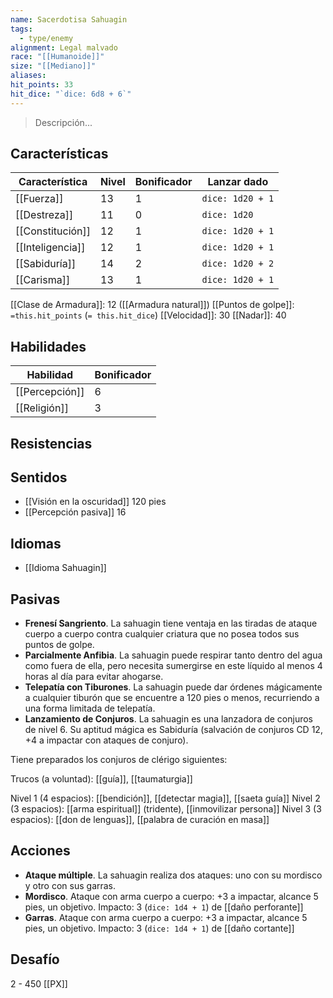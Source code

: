 ```yaml
---
name: Sacerdotisa Sahuagin
tags:
  - type/enemy
alignment: Legal malvado
race: "[[Humanoide]]"
size: "[[Mediano]]"
aliases: 
hit_points: 33
hit_dice: "`dice: 6d8 + 6`"
---
```

> Descripción...
## Características
| Característica | Nivel | Bonificador | Lanzar dado |
| ---- | ---- | ---- | ---- |
| [[Fuerza]] | 13 | 1 | `dice: 1d20 + 1` |
| [[Destreza]] | 11 | 0 | `dice: 1d20` |
| [[Constitución]] | 12 | 1 | `dice: 1d20 + 1` |
| [[Inteligencia]] | 12 | 1 | `dice: 1d20 + 1` |
| [[Sabiduría]] | 14 | 2 | `dice: 1d20 + 2` |
| [[Carisma]] | 13 | 1 | `dice: 1d20 + 1` |

[[Clase de Armadura]]: 12 ([[Armadura natural]])
[[Puntos de golpe]]: `=this.hit_points` (`= this.hit_dice`)
[[Velocidad]]: 30
[[Nadar]]: 40
## Habilidades
| Habilidad | Bonificador |
| --------- | ----------- |
| [[Percepción]]          | 6            |
| [[Religión]]          | 3            |
## Resistencias

## Sentidos
- [[Visión en la oscuridad]] 120 pies
- [[Percepción pasiva]] 16
## Idiomas
- [[Idioma Sahuagin]]
## Pasivas

- **Frenesí Sangriento**. La sahuagin tiene ventaja en las tiradas de ataque cuerpo a cuerpo contra cualquier criatura que no posea todos sus puntos de golpe.
- **Parcialmente Anfibia**. La sahuagin puede respirar tanto dentro del agua como fuera de ella, pero necesita sumergirse en este líquido al menos 4 horas al día para evitar ahogarse.
- **Telepatía con Tiburones**. La sahuagin puede dar órdenes mágicamente a cualquier tiburón que se encuentre a 120 pies o menos, recurriendo a una forma limitada de telepatía. 
- **Lanzamiento de Conjuros**. La sahuagin es una lanzadora de conjuros de nivel 6. Su aptitud mágica es Sabiduría (salvación de conjuros CD 12, +4 a impactar con ataques de conjuro).

Tiene preparados los conjuros de clérigo siguientes:

Trucos (a voluntad): [[guía]], [[taumaturgia]]

Nivel 1 (4 espacios): [[bendición]], [[detectar magia]], [[saeta guía]]
Nivel 2 (3 espacios): [[arma espiritual]] (tridente), [[inmovilizar persona]]
Nivel 3 (3 espacios): [[don de lenguas]], [[palabra de curación en masa]]
## Acciones

- **Ataque múltiple**. La sahuagin realiza dos ataques: uno con su mordisco y otro con sus garras.
- **Mordisco**. Ataque con arma cuerpo a cuerpo: +3 a impactar, alcance 5 pies, un objetivo. Impacto: 3 (`dice: 1d4 + 1`) de [[daño perforante]] 
- **Garras**. Ataque con arma cuerpo a cuerpo: +3 a impactar, alcance 5 pies, un objetivo. Impacto: 3 (`dice: 1d4 + 1`) de [[daño cortante]]
## Desafío
2 - 450 [[PX]]